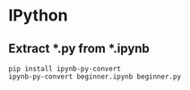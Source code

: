 # IPython

## Extract *.py from *.ipynb

    pip install ipynb-py-convert
    ipynb-py-convert beginner.ipynb beginner.py
